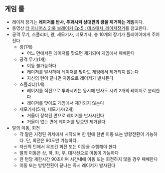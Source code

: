## 게임 룰

* 레이저 장기는 **레이저를 반사, 투과시켜 상대편의 왕을 제거하는 게임**이다.
* 동영상 [더 지니어스 2:룰 브레이커 Ep.5 : 데스매치_레이저장기](https://youtu.be/hg_Z59jIgC4)를 참고한다.
* 공격 무기, 스플리터, 왕, 세모기사, 네모기사, 총 10개의 장기가 플레이어에게 주어진다
  * 왕(1개)
    * 어느 면에서든 레이저를 맞으면 제거되며 게임에서 패배한다
  * 공격 무기(1개)
    * 이동 불가능하다
    * 레이저를 발사하며 레이저를 맞아도 게임에서 제거되지 않는다
    * 자신의 턴이 끝나면 자동으로 레이저가 발사된다
  * 스플리터(1개)
    * 레이저를 직진으로 투과시키는 동시에 반사도 시켜 2개의 레이저로 분리한다
    * 레이저를 맞아도 게임에서 제거되지 않는다
  * 세모기사(5개), 네모기사(2개)
    * 거울이 장착된 면으로 레이저를 반사시킨다
    * 거울이 없는 면에 레이저를 맞으면 제거된다
* 말의 이동, 회전
  * 각 말은 지정된 위치에서 시작되며 한 턴에 한번 이동 또는 방향전환이 가능하다. 단, 회전은 90도만 가능하다.
  * 자신의 턴에서 무조건 회전 또는 이동을 수행해야 한다
  * 말의 이동은 상, 하, 좌, 우, 대각선으로 이동이 가능하다
  * 한 턴당 제한시간 90초이며 시간내에 이동 또는 회전하지 않을 경우 패배한다
  * 이동 또는 방향전환이 끝나는 즉시 레이저가 발사된다